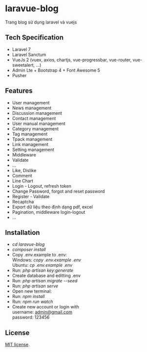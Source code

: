 # laravue-blog
Trang blog sử dụng laravel và vuejs

## Tech Specification

- Laravel 7
- Laravel Sanctum
- VueJs 2 (vuex, axios, chartjs, vue-progressbar, vue-router, vue-sweetalert, ...)
- Admin Lte + Bootstrap 4 + Font Awesome 5
- Pusher


## Features
- User management
- News management
- Discussion management
- Contact management
- User manual management
- Category management
- Tag management
- Tpack management
- Link management
- Setting management
- Middleware
- Validate
- ...
- Like, Dislike
- Comment
- Line Chart 
- Login - Logout, refresh token
- Change Password, forgot and reset password
- Register - Validate
- Recaptcha
- Export dữ liệu theo định dạng pdf, excel
- Pagination, middleware login-logout
- ...


## Installation

- *cd laravue-blog*
- *composer install*
- Copy .env.example to .env:<br/>
 Windows: *copy .env.example .env<br/>*
 Ubuntu: *cp .env.example .env<br/>*
- Run: *php artisan key:generate*
- Create database and editting .env
- Run: *php artisan migrate --seed*
- Run: *php artisan serve*
- Open new terminal:
- Run: *npm install*
- Run: *npm run watch*
- Create new account or login with <br/>
username: admin@gmail.com<br/>
password: 123456


## License

[MIT license](https://opensource.org/licenses/MIT).
